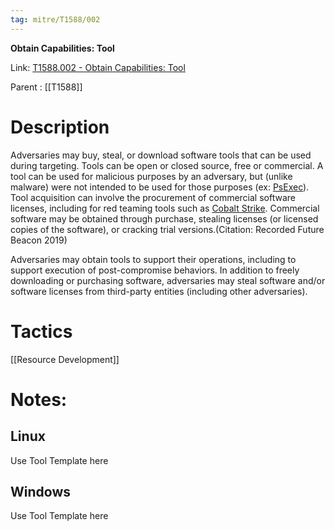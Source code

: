 ```yaml
---
tag: mitre/T1588/002
---
```


**Obtain Capabilities: Tool**

Link: [T1588.002 - Obtain Capabilities: Tool](https://attack.mitre.org/techniques/T1588/002)

Parent : [[T1588]]


# Description

Adversaries may buy, steal, or download software tools that can be used during targeting. Tools can be open or closed source, free or commercial. A tool can be used for malicious purposes by an adversary, but (unlike malware) were not intended to be used for those purposes (ex: [PsExec](https://attack.mitre.org/software/S0029)). Tool acquisition can involve the procurement of commercial software licenses, including for red teaming tools such as [Cobalt Strike](https://attack.mitre.org/software/S0154). Commercial software may be obtained through purchase, stealing licenses (or licensed copies of the software), or cracking trial versions.(Citation: Recorded Future Beacon 2019)

Adversaries may obtain tools to support their operations, including to support execution of post-compromise behaviors. In addition to freely downloading or purchasing software, adversaries may steal software and/or software licenses from third-party entities (including other adversaries).

# Tactics


[[Resource Development]]


# Notes:

## Linux

Use Tool Template here

## Windows

Use Tool Template here